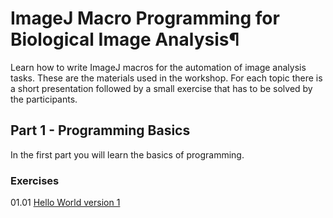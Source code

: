 # ImageJ Macro Programming for Biological Image Analysis¶

Learn how to write ImageJ macros for the automation of image analysis tasks. These are the materials used in the workshop. For each topic there is a short presentation followed by a small exercise that has to be solved by the participants.

## Part 1 - Programming Basics

In the first part you will learn the basics of programming.

### Exercises

01.01 [Hello World version 1](https://montpellierressourcesimagerie.github.io/ij-macro-programming-workshop/ex/ex01-01.md)
